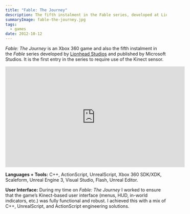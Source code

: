 ```yaml
---
title: "Fable: The Journey"
description: The fifth instalment in the Fable series, developed at Lionhead Studios.
summaryImage: fable-the-journey.jpg
tags:
  - games
date: 2012-10-12
---
```

_Fable: The Journey_ is an Xbox 360 game and also the fifth instalment in the _Fable_ series developed by [Lionhead Studios](http://lionhead.com/ "Lionhead Studios") and published by Microsoft Studios. It is the first entry in the series to require use of the Kinect sensor.

<iframe width="560" height="315" src="https://www.youtube-nocookie.com/embed/BxdPLiV-Q84?si=ynDLBRRhNdzCtXj3" title="YouTube video player" frameborder="0" allow="accelerometer; autoplay; clipboard-write; encrypted-media; gyroscope; picture-in-picture; web-share" referrerpolicy="strict-origin-when-cross-origin" allowfullscreen></iframe>

**Languages + Tools:** C++, ActionScript, UnrealScript, Xbox 360 SDK/XDK, Scaleform, Unreal Engine 3, Visual Studio, Flash, Unreal Editor.

**User Interface:** During my time on _Fable: The Journey_ I worked to ensure that the game’s Kinect-based user interface (menus, HUD, in-world indicators, etc.) was fully functional and robust. I achieved this with a mix of C++, UnrealScript, and ActionScript engineering solutions.